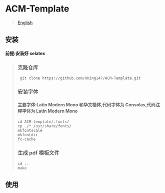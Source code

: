 # ACM-Template

> [English](./README.md)

## 安装

#### 前提:安装好 xelatex

> ### 克隆仓库
>
> ```shell
>  git clone https://github.com/HKing147/ACM-Template.git
> ```
>
> ### 安装字体
>
> #### 主要字体:Latin Modern Mono 和华文楷体,代码字体为 Consolas,代码注释字体为 Latin Modern Mono
>
> ```shell
> cd ACM-template/.fonts/
> cp ./* /usr/share/fonts/
> mkfontscale
> mkfontdir
> fc-cache
> ```
>
> ### 生成 pdf 模板文件
>
> ```shell
> cd ..
> make
> ```

## 使用
